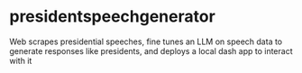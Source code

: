 # presidentspeechgenerator
Web scrapes presidential speeches, fine tunes an LLM on speech data to generate responses like presidents, and deploys a local dash app to interact with it
